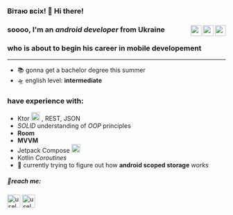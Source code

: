 <h3>Вітаю всіх! 👋 Hi there!</h3>




### soooo, I'm an *android developer* from Ukraine  <img align="right" height="25"  src="https://developer.android.com/events/dev-challenge/images/dev-challenge_jetpack-compose-asset.svg"> <img align="right" height="25"  src="https://www.vectorlogo.zone/logos/kotlinlang/kotlinlang-icon.svg"> <img align="right" height="25"  src="https://upload.wikimedia.org/wikipedia/commons/thumb/3/3b/Android_new_logo_2019.svg/1280px-Android_new_logo_2019.svg.png">
### who is about to begin his career in mobile developement 
---
- 📚 gonna get a bachelor degree this summer
- 🛸 english level: **intermediate**

### have experience with:
- Ktor <img width="20" height="20" src="https://plugins.jetbrains.com/files/16008/124940/icon/pluginIcon.svg"> , REST, JSON
- *SOLID* understanding of *OOP* principles
- **Room**
- **MVVM**
- Jetpack Compose <img width="20" height="20" src="https://developer.android.com/events/dev-challenge/images/dev-challenge_jetpack-compose-asset.svg">
- Kotlin *Coroutines*
- 🌱 currently trying to figure out how **android scoped storage** *works*

<h5 align="left">💬reach me:</h5>
<p align="left">
<a href="https://instagram.com/useless_cherry" target="blank"><img align="center" src="https://raw.githubusercontent.com/rahuldkjain/github-profile-readme-generator/master/src/images/icons/Social/instagram.svg" alt="useless_cherry" height="30" width="30" /></a>
  <a href="https://t.me/useless_cherry" target="blank"><img align="center" src="https://upload.wikimedia.org/wikipedia/commons/8/82/Telegram_logo.svg" alt="useless_cherry" height="30" width="30" /></a>
</p>

